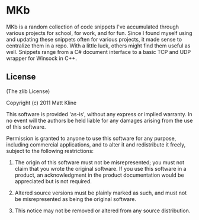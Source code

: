 # MKb

MKb is a random collection of code snippets I've accumulated through various
projects for school, for work, and for fun. Since I found myself using
and updating these snippets often for various projects, it made sense to
centralize them in a repo.  With a little luck, others might find them useful
as well. Snippets range from a C# document interface to a basic TCP and UDP
wrapper for Winsock in C++.

## License

(The zlib License)

Copyright (c) 2011 Matt Kline

This software is provided 'as-is', without any express or implied
warranty. In no event will the authors be held liable for any damages
arising from the use of this software.

Permission is granted to anyone to use this software for any purpose,
including commercial applications, and to alter it and redistribute it
freely, subject to the following restrictions:

   1. The origin of this software must not be misrepresented; you must not
   claim that you wrote the original software. If you use this software
   in a product, an acknowledgment in the product documentation would be
   appreciated but is not required.

   2. Altered source versions must be plainly marked as such, and must not be
   misrepresented as being the original software.

   3. This notice may not be removed or altered from any source
   distribution.
